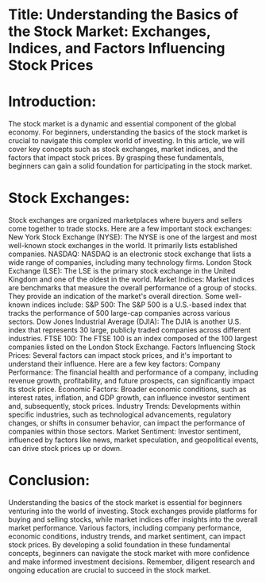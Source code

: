 # Title: Understanding the Basics of the Stock Market: Exchanges, Indices, and Factors Influencing Stock Prices

# Introduction:

The stock market is a dynamic and essential component of the global economy. For beginners, understanding the basics of the stock market is crucial to navigate this complex world of investing. In this article, we will cover key concepts such as stock exchanges, market indices, and the factors that impact stock prices. By grasping these fundamentals, beginners can gain a solid foundation for participating in the stock market.

# Stock Exchanges:

Stock exchanges are organized marketplaces where buyers and sellers come together to trade stocks. Here are a few important stock exchanges:
New York Stock Exchange (NYSE): The NYSE is one of the largest and most well-known stock exchanges in the world. It primarily lists established companies.
NASDAQ: NASDAQ is an electronic stock exchange that lists a wide range of companies, including many technology firms.
London Stock Exchange (LSE): The LSE is the primary stock exchange in the United Kingdom and one of the oldest in the world.
Market Indices:
Market indices are benchmarks that measure the overall performance of a group of stocks. They provide an indication of the market's overall direction. Some well-known indices include:
S&P 500: The S&P 500 is a U.S.-based index that tracks the performance of 500 large-cap companies across various sectors.
Dow Jones Industrial Average (DJIA): The DJIA is another U.S. index that represents 30 large, publicly traded companies across different industries.
FTSE 100: The FTSE 100 is an index composed of the 100 largest companies listed on the London Stock Exchange.
Factors Influencing Stock Prices:
Several factors can impact stock prices, and it's important to understand their influence. Here are a few key factors:
Company Performance: The financial health and performance of a company, including revenue growth, profitability, and future prospects, can significantly impact its stock price.
Economic Factors: Broader economic conditions, such as interest rates, inflation, and GDP growth, can influence investor sentiment and, subsequently, stock prices.
Industry Trends: Developments within specific industries, such as technological advancements, regulatory changes, or shifts in consumer behavior, can impact the performance of companies within those sectors.
Market Sentiment: Investor sentiment, influenced by factors like news, market speculation, and geopolitical events, can drive stock prices up or down.

# Conclusion:

Understanding the basics of the stock market is essential for beginners venturing into the world of investing. Stock exchanges provide platforms for buying and selling stocks, while market indices offer insights into the overall market performance. Various factors, including company performance, economic conditions, industry trends, and market sentiment, can impact stock prices. By developing a solid foundation in these fundamental concepts, beginners can navigate the stock market with more confidence and make informed investment decisions. Remember, diligent research and ongoing education are crucial to succeed in the stock market.
